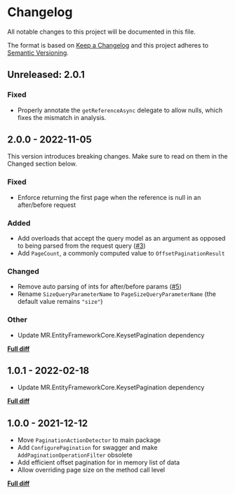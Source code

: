 # Changelog

All notable changes to this project will be documented in this file.

The format is based on [Keep a Changelog](http://keepachangelog.com/)
and this project adheres to [Semantic Versioning](http://semver.org/).

## Unreleased: 2.0.1

### Fixed

- Properly annotate the `getReferenceAsync` delegate to allow nulls, which fixes the mismatch in analysis.

## 2.0.0 - 2022-11-05

This version introduces breaking changes. Make sure to read on them in the Changed section below.

### Fixed

- Enforce returning the first page when the reference is null in an after/before request

### Added

- Add overloads that accept the query model as an argument as opposed to being parsed from the request query ([#3](https://github.com/mrahhal/MR.AspNetCore.Pagination/issues/3))
- Add `PageCount`, a commonly computed value to `OffsetPaginationResult`

### Changed

- Remove auto parsing of ints for after/before params ([#5](https://github.com/mrahhal/MR.AspNetCore.Pagination/issues/5))
- Rename `SizeQueryParameterName` to `PageSizeQueryParameterName` (the default value remains `"size"`)

### Other

- Update MR.EntityFrameworkCore.KeysetPagination dependency

[**Full diff**](https://github.com/mrahhal/MR.EntityFrameworkCore.KeysetPagination/compare/v1.0.1...2.0.0)

## 1.0.1 - 2022-02-18

- Update MR.EntityFrameworkCore.KeysetPagination dependency

[**Full diff**](https://github.com/mrahhal/MR.EntityFrameworkCore.KeysetPagination/compare/v1.0.0...v1.0.1)

## 1.0.0 - 2021-12-12

- Move `PaginationActionDetector` to main package
- Add `ConfigurePagination` for swagger and make `AddPaginationOperationFilter` obsolete
- Add efficient offset pagination for in memory list of data
- Allow overriding page size on the method call level

[**Full diff**](https://github.com/mrahhal/MR.EntityFrameworkCore.KeysetPagination/compare/v0.1.0...v1.0.0)
